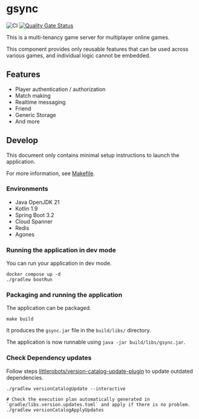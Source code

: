 # gsync

![CI](https://github.com/averak/gsync/workflows/CI/badge.svg)
[![Quality Gate Status](https://sonarcloud.io/api/project_badges/measure?project=averak_gsync&metric=alert_status)](https://sonarcloud.io/summary/new_code?id=averak_gsync)

This is a multi-tenancy game server for multiplayer online games.

This component provides only reusable features that can be used across various games, and individual logic cannot be embedded.

## Features

* Player authentication / authorization
* Match making
* Realtime messaging
* Friend
* Generic Storage
* And more

## Develop

This document only contains minimal setup instructions to launch the application.

For more information, see [Makefile](./Makefile).

### Environments

* Java OpenJDK 21
* Kotlin 1.9
* Spring Boot 3.2
* Cloud Spanner
* Redis
* Agones

### Running the application in dev mode

You can run your application in dev mode.

```shell
docker compose up -d
./gradlew bootRun
```

### Packaging and running the application

The application can be packaged.

```shell
make build
```

It produces the `gsync.jar` file in the `build/libs/` directory.

The application is now runnable using `java -jar build/libs/gsync.jar`.

### Check Dependency updates

Follow steps [littlerobots/version-catalog-update-plugin](https://github.com/littlerobots/version-catalog-update-plugin?tab=readme-ov-file#interactive-mode) to update outdated dependencies.

```shell
./gradlew versionCatalogUpdate --interactive

# Check the execution plan automatically generated in `gradle/libs.version.updates.toml` and apply if there is no problem.
./gradlew versionCatalogApplyUpdates
```
